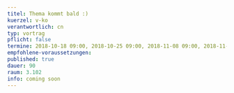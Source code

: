 ```yaml
---
titel: Thema kommt bald :)
kuerzel: v-ko
verantwortlich: cn
typ: vortrag
pflicht: false
termine: 2018-10-18 09:00, 2018-10-25 09:00, 2018-11-08 09:00, 2018-11-29 09:00, 2018-12-06 09:00, 2018-12-13 09:00, 2018-12-20 09:00, 2019-01-17 09:00, 2019-01-24 09:00, 2019-01-31 09:00
empfohlene-voraussetzungen: 
published: true
dauer: 90
raum: 3.102
info: coming soon
---
```

